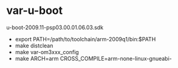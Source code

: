 # var-u-boot
u-boot-2009.11-psp03.00.01.06.03.sdk

* export PATH=/path/to/toolchain/arm-2009q1/bin:$PATH
* make distclean
* make var-om3xxx_config
* make ARCH=arm CROSS_COMPILE=arm-none-linux-gnueabi-
